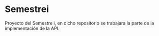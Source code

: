 # Semestrei
Proyecto del Semestre i, en dicho repositorio se trabajara la parte de la implementación de la API.
